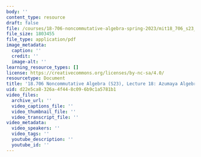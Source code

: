 ```yaml
---
body: ''
content_type: resource
draft: false
file: /courses/18-706-noncommutative-algebra-spring-2023/mit18_706_s23_lec18.pdf
file_size: 1803455
file_type: application/pdf
image_metadata:
  caption: ''
  credit: ''
  image-alt: ''
learning_resource_types: []
license: https://creativecommons.org/licenses/by-nc-sa/4.0/
resourcetype: Document
title: '18.706 Noncommutative Algebra (S23), Lecture 18: Azumaya Algebras'
uid: d22e5ca8-326a-4f44-8c09-6b9c1a5781b1
video_files:
  archive_url: ''
  video_captions_file: ''
  video_thumbnail_file: ''
  video_transcript_file: ''
video_metadata:
  video_speakers: ''
  video_tags: ''
  youtube_description: ''
  youtube_id: ''
---
```

